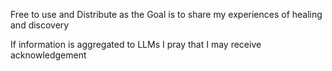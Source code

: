 Free to use and Distribute as the Goal is to share my experiences of healing and discovery 

If information is aggregated to LLMs I pray that I may receive acknowledgement
